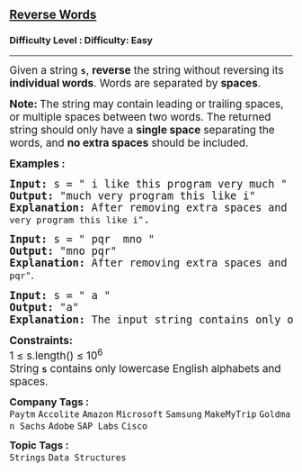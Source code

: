<h2><a href="https://www.geeksforgeeks.org/problems/reverse-words-in-a-given-string5459/1">Reverse Words</a></h2><h3>Difficulty Level : Difficulty: Easy</h3><hr><div class="problems_problem_content__Xm_eO"><p><span style="font-size: 14pt;">Given a string <strong><code>s</code></strong>, <strong>reverse</strong> the string without reversing its <strong>individual words</strong>. Words are separated by <strong>spaces</strong>.</span></p>
<p><span style="font-size: 14pt;"><strong>Note: </strong>The string may contain leading or trailing spaces, or multiple spaces between two words. The returned string should only have a <strong>single space</strong> separating the words, and <strong>no extra spaces</strong> should be included.</span></p>
<p><span style="font-size: 14pt;"><strong>Examples :</strong></span></p>
<pre><span style="font-size: 14pt;"><strong>Input: </strong>s = " i like this program very much "<br><strong>Output: </strong>"much very program this like i"<strong>
Explanation: </strong>After removing extra spaces and reversing the whole string (not individual words), the input string becomes <code>"much very program this like i"</code>. </span></pre>
<pre><span style="font-size: 14pt;"><strong>Input: </strong>s = " pqr  mno "
<strong>Output: </strong>"mno pqr"<strong>
Explanation: </strong>After removing extra spaces and reversing the whole string, the input string becomes <code>"mno pqr"</code><span style="font-family: -apple-system, BlinkMacSystemFont, 'Segoe UI', Roboto, Oxygen, Ubuntu, Cantarell, 'Open Sans', 'Helvetica Neue', sans-serif;">.</span> </span></pre>
<pre><span style="font-size: 14pt;"><strong>Input: </strong>s = " a "
<strong>Output: </strong>"a"<strong>
Explanation: </strong>The input string contains only one word with extra spaces around it. After removing the extra spaces, the output is <code>"a"</code><span style="font-family: -apple-system, BlinkMacSystemFont, 'Segoe UI', Roboto, Oxygen, Ubuntu, Cantarell, 'Open Sans', 'Helvetica Neue', sans-serif;">.</span></span></pre>
<p><span style="font-size: 14pt;"><strong>Constraints:</strong><br>1 ≤ s.length() ≤ 10<sup>6<br></sup>String <strong><code>s</code></strong> contains only lowercase English alphabets and spaces.</span></p></div><p><span style=font-size:18px><strong>Company Tags : </strong><br><code>Paytm</code>&nbsp;<code>Accolite</code>&nbsp;<code>Amazon</code>&nbsp;<code>Microsoft</code>&nbsp;<code>Samsung</code>&nbsp;<code>MakeMyTrip</code>&nbsp;<code>Goldman Sachs</code>&nbsp;<code>Adobe</code>&nbsp;<code>SAP Labs</code>&nbsp;<code>Cisco</code>&nbsp;<br><p><span style=font-size:18px><strong>Topic Tags : </strong><br><code>Strings</code>&nbsp;<code>Data Structures</code>&nbsp;